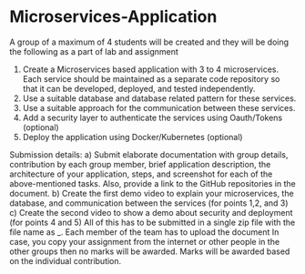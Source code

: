 # Microservices-Application
A group of a maximum of 4 students will be created and they will be doing the following as a part of lab and assignment
1. Create a Microservices based application with 3 to 4 microservices. Each service should be maintained as a separate code repository so that it can be developed, deployed, and tested independently. 
2. Use a suitable database and database related pattern for these services.
3. Use a suitable approach for the communication between these services.
4. Add a security layer to authenticate the services using Oauth/Tokens (optional)
5. Deploy the application using Docker/Kubernetes (optional)

Submission details:
a) Submit elaborate documentation with group details, contribution by each group member, brief application description, the architecture of your application, steps, and screenshot for each of the above-mentioned tasks. Also, provide a link to the GitHub repositories in the document.
b) Create the first demo video to explain your microservices, the database, and communication between the services (for points 1,2, and 3)
c) Create the second video to show a demo about security and deployment (for points 4 and 5)
All of this has to be submitted in a single zip file with the file name as <Group member Bits IDS>_<application name>. Each member of the team has to upload the document
In case, you copy your assignment from the internet or other people in the other groups then no marks will be awarded.
Marks will be awarded based on the individual contribution.
